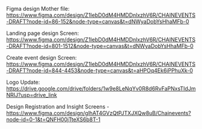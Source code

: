 Figma design Mother file: https://www.figma.com/design/Z1IebD0dM4HMDDnlxzhV6R/CHAINEVENTS-DRAFT?node-id=86-152&node-type=canvas&t=dNWyaDobYsHhaMFb-0

Landing page design Screen: https://www.figma.com/design/Z1IebD0dM4HMDDnlxzhV6R/CHAINEVENTS-DRAFT?node-id=801-1512&node-type=canvas&t=dNWyaDobYsHhaMFb-0

Create event design Screen: https://www.figma.com/design/Z1IebD0dM4HMDDnlxzhV6R/CHAINEVENTS-DRAFT?node-id=844-4453&node-type=canvas&t=aHPOq4Ek6iPPhuXk-0

Logo Update: https://drive.google.com/drive/folders/1w9e8LeNqYv0R8d6RvFaPNxsTIdJmNRIJ?usp=drive_link

Design Registration and Insight Screens - https://www.figma.com/design/glhAT4GVzQtPJTXJXQw8uB/Chainevents?node-id=0-1&t=QNFH00jTteXS6b8T-1
